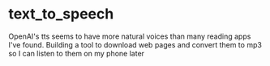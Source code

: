 # text_to_speech
OpenAI's tts seems to have more natural voices than many reading apps I've found. Building a tool to download web pages and convert them to mp3 so I can listen to them on my phone later
